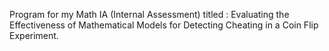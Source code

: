 Program for my Math IA (Internal Assessment) titled : Evaluating the Effectiveness of Mathematical Models for Detecting Cheating in a Coin Flip Experiment.
